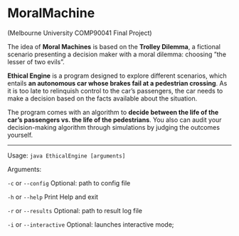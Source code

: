 # MoralMachine
(Melbourne University COMP90041 Final Project)

The idea of **Moral Machines** is based on the **Trolley Dilemma**, a fictional scenario presenting a decision maker with a moral dilemma: choosing ”the lesser of two evils”. 



**Ethical Engine** is a program designed to explore different scenarios, which entails **an autonomous car whose brakes fail at a pedestrian crossing**. 
As it is too late to relinquish control to the car’s passengers, the car needs to make a decision based on the facts 
available about the situation.

The program comes with an algorithm to **decide between the life of the car’s passengers vs. the life of the pedestrians**. You also can audit your decision-making 
algorithm through simulations by judging the outcomes yourself.

----
Usage: 
`java EthicalEngine [arguments]`

Arguments:

`-c` or `--config` Optional: path to config file

`-h` or `--help` Print Help and exit

`-r` or `--results` Optional: path to result log file

`-i` or `--interactive` Optional: launches interactive mode;
